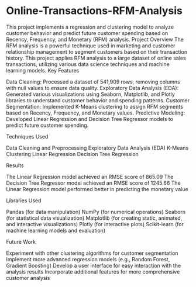 # Online-Transactions-RFM-Analysis

This project implements a regression and clustering model to analyze customer behavior and predict future customer spending based on Recency, Frequency, and Monetary (RFM) analysis.
Project Overview
The RFM analysis is a powerful technique used in marketing and customer relationship management to segment customers based on their transaction history. This project applies RFM analysis to a large dataset of online sales transactions, utilizing various data science techniques and machine learning models.
Key Features

Data Cleaning: Processed a dataset of 541,909 rows, removing columns with null values to ensure data quality.
Exploratory Data Analysis (EDA): Generated various visualizations using Seaborn, Matplotlib, and Plotly libraries to understand customer behavior and spending patterns.
Customer Segmentation: Implemented K-Means clustering to assign RFM segments based on Recency, Frequency, and Monetary values.
Predictive Modeling: Developed Linear Regression and Decision Tree Regressor models to predict future customer spending.

Techniques Used

Data Cleaning and Preprocessing
Exploratory Data Analysis (EDA)
K-Means Clustering
Linear Regression
Decision Tree Regression

Results

The Linear Regression model achieved an RMSE score of 865.09
The Decision Tree Regressor model achieved an RMSE score of 1245.66
The Linear Regression model performed better in predicting the monetary value

Libraries Used

Pandas (for data manipulation)
NumPy (for numerical operations)
Seaborn (for statistical data visualization)
Matplotlib (for creating static, animated, and interactive visualizations)
Plotly (for interactive plots)
Scikit-learn (for machine learning models and evaluation)

Future Work

Experiment with other clustering algorithms for customer segmentation
Implement more advanced regression models (e.g., Random Forest, Gradient Boosting)
Develop a user interface for easy interaction with the analysis results
Incorporate additional features for more comprehensive customer analysis
